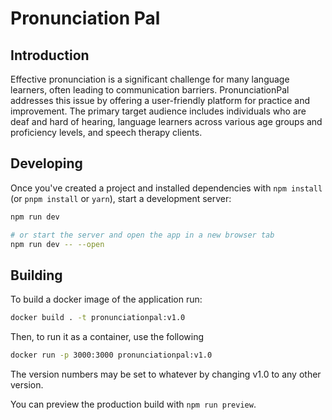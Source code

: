 # Pronunciation Pal
## Introduction
Effective pronunciation is a significant challenge for many language learners, often leading to communication barriers. PronunciationPal addresses this issue by offering a user-friendly platform for practice and improvement. The primary target audience includes individuals who are deaf and hard of hearing, language learners across various age groups and proficiency levels, and speech therapy clients.

## Developing

Once you've created a project and installed dependencies with `npm install` (or `pnpm install` or `yarn`), start a development server:

```bash
npm run dev

# or start the server and open the app in a new browser tab
npm run dev -- --open
```

## Building

To build a docker image of the application run:

```bash
docker build . -t pronunciationpal:v1.0
```

Then, to run it as a container, use the following

```bash
docker run -p 3000:3000 pronunciationpal:v1.0
```

The version numbers may be set to whatever by changing v1.0 to any other version.

You can preview the production build with `npm run preview`.
